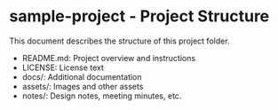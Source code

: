
# sample-project - Project Structure

This document describes the structure of this project folder.

- README.md: Project overview and instructions
- LICENSE: License text
- docs/: Additional documentation
- assets/: Images and other assets
- notes/: Design notes, meeting minutes, etc.
